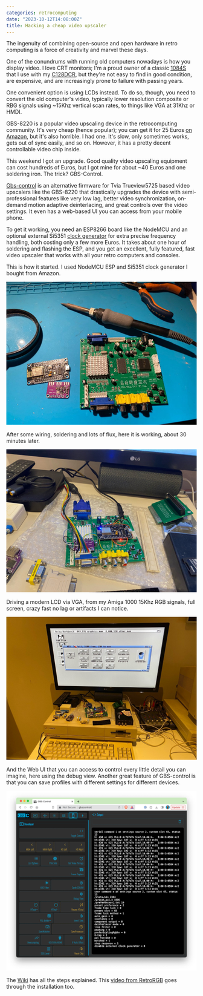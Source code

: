 ```yaml
---
categories: retrocomputing
date: "2023-10-12T14:08:00Z"
title: Hacking a cheap video upscaler
---
```


The ingenuity of combining open-source and open hardware in retro computing is a force of creativity and marvel these days.

One of the conundrums with running old computers nowadays is how you display video. I love CRT monitors; I'm a proud owner of a classic [1084S](https://www.c64-wiki.com/wiki/Commodore_1084) that I use with my [C128DCR](https://www.c64-wiki.com/wiki/C128DCR), but they're not easy to find in good condition, are expensive, and are increasingly prone to failure with passing years.

One convenient option is using LCDs instead. To do so, though, you need to convert the old computer's video, typically lower resolution composite or RBG signals using ~15Khz vertical scan rates, to things like VGA at 31Khz or HMDI. 

GBS-8220 is a popular video upscaling device in the retrocomputing community. It's very cheap (hence popular); you can get it for 25 Euros [on Amazon](https://www.amazon.es/s?k=GBS-8220), but it's also horrible. I had one. It's slow, only sometimes works, gets out of sync easily, and so on. However, it has a pretty decent controllable video chip inside.

This weekend I got an upgrade. Good quality video upscaling equipment can cost hundreds of Euros, but I got mine for about ~40 Euros and one soldering iron. The trick? GBS-Control.

[Gbs-control](https://github.com/ramapcsx2/gbs-control) is an alternative firmware for Tvia Trueview5725 based video upscalers like the GBS-8220 that drastically upgrades the device with semi-professional features like very low lag, better video synchronization, on-demand motion adaptive deinterlacing, and great controls over the video settings. It even has a web-based UI you can access from your mobile phone.

To get it working, you need an ESP8266 board like the NodeMCU and an optional external Si5351 [clock generator](https://github.com/ramapcsx2/gbs-control/wiki/Si5351-Clock-Generator-install-notes) for extra precise frequency handling, both costing only a few more Euros. It takes about one hour of soldering and flashing the ESP, and you get an excellent, fully featured, fast video upscaler that works with all your retro computers and consoles.

This is how it started. I used NodeMCU ESP and Si5351 clock generator I bought from Amazon.

![](/assets/gbscontrol1.jpg)

After some wiring, soldering and lots of flux, here it is working, about 30 minutes later.

![](/assets/gbscontrol2.jpg)

Driving a modern LCD via VGA, from my Amiga 1000 15Khz RGB signals, full screen, crazy fast no lag or artifacts I can notice.

![](/assets/gbscontrol3.jpg)

And the Web UI that you can access to control every little detail you can imagine, here using the debug view. Another great feature of GBS-control is that you can save profiles with different settings for different devices.

![](/assets/gbscontrol4.png)

The [Wiki](https://github.com/ramapcsx2/gbs-control/wiki/Build-the-Hardware) has all the steps explained. This [video from RetroRGB](https://www.youtube.com/watch?v=fmfR0XI5czI) goes through the installation too.
